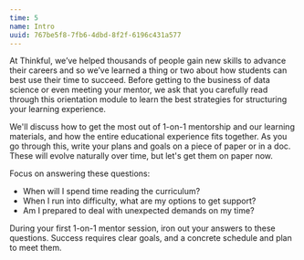 ```yaml
---
time: 5
name: Intro
uuid: 767be5f8-7fb6-4dbd-8f2f-6196c431a577
---
```


At Thinkful, we’ve helped thousands of people gain new skills to advance their careers and so we’ve learned a thing or two about how students can best use their time to succeed. Before getting to the business of data science or even meeting your mentor, we ask that you carefully read through this orientation module to learn the best strategies for structuring your learning experience.

We'll discuss how to get the most out of 1-on-1 mentorship and our learning materials, and how the entire educational experience fits together. As you go through this, write your plans and goals on a piece of paper or in a doc. These will evolve naturally over time, but let's get them on paper now.

Focus on answering these questions:

* When will I spend time reading the curriculum?
* When I run into difficulty, what are my options to get support?
* Am I prepared to deal with unexpected demands on my time?

During your first 1-on-1 mentor session, iron out your answers to these questions. Success requires clear goals, and a concrete schedule and plan to meet them.

